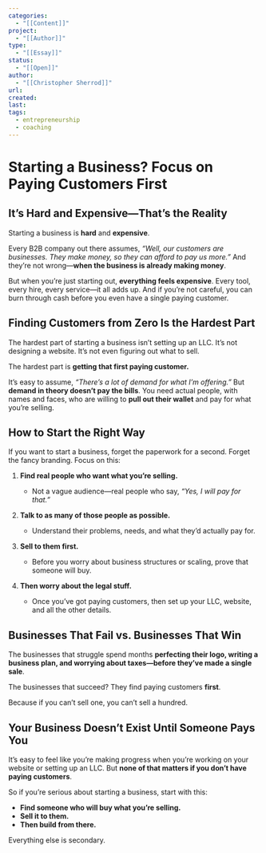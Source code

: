 ```yaml
---
categories:
  - "[[Content]]"
project:
  - "[[Author]]"
type:
  - "[[Essay]]"
status:
  - "[[Open]]"
author:
  - "[[Christopher Sherrod]]"
url: 
created:
last:
tags:
  - entrepreneurship
  - coaching
---
```

# **Starting a Business? Focus on Paying Customers First**  

## **It’s Hard and Expensive—That’s the Reality**  

Starting a business is **hard** and **expensive**.  

Every B2B company out there assumes, *“Well, our customers are businesses. They make money, so they can afford to pay us more.”* And they’re not wrong—**when the business is already making money**.  

But when you’re just starting out, **everything feels expensive**. Every tool, every hire, every service—it all adds up. And if you’re not careful, you can burn through cash before you even have a single paying customer.  

## **Finding Customers from Zero Is the Hardest Part**  

The hardest part of starting a business isn’t setting up an LLC. It’s not designing a website. It’s not even figuring out what to sell.  

The hardest part is **getting that first paying customer.**  

It’s easy to assume, *“There’s a lot of demand for what I’m offering.”* But **demand in theory doesn’t pay the bills**. You need actual people, with names and faces, who are willing to **pull out their wallet** and pay for what you’re selling.  

## **How to Start the Right Way**  

If you want to start a business, forget the paperwork for a second. Forget the fancy branding. Focus on this:  

1. **Find real people who want what you’re selling.**  
   - Not a vague audience—real people who say, *“Yes, I will pay for that.”*  

2. **Talk to as many of those people as possible.**  
   - Understand their problems, needs, and what they’d actually pay for.  

3. **Sell to them first.**  
   - Before you worry about business structures or scaling, prove that someone will buy.  

4. **Then worry about the legal stuff.**  
   - Once you’ve got paying customers, then set up your LLC, website, and all the other details.  

## **Businesses That Fail vs. Businesses That Win**  

The businesses that struggle spend months **perfecting their logo, writing a business plan, and worrying about taxes—before they’ve made a single sale**.  

The businesses that succeed? They find paying customers **first**.  

Because if you can’t sell one, you can’t sell a hundred.  

## **Your Business Doesn’t Exist Until Someone Pays You**  

It’s easy to feel like you’re making progress when you’re working on your website or setting up an LLC. But **none of that matters if you don’t have paying customers**.  

So if you’re serious about starting a business, start with this:  

- **Find someone who will buy what you’re selling.**  
- **Sell it to them.**  
- **Then build from there.**  

Everything else is secondary.